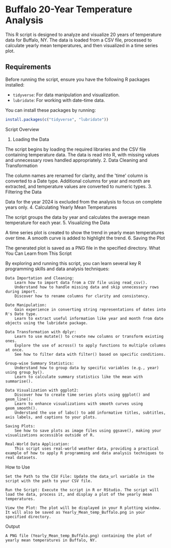 # Buffalo 20-Year Temperature Analysis

This R script is designed to analyze and visualize 20 years of temperature data for Buffalo, NY. The data is loaded from a CSV file, processed to calculate yearly mean temperatures, and then visualized in a time series plot.

## Requirements

Before running the script, ensure you have the following R packages installed:

- `tidyverse`: For data manipulation and visualization.
- `lubridate`: For working with date-time data.

You can install these packages by running:

```r
install.packages(c("tidyverse", "lubridate"))
```

Script Overview
1. Loading the Data

The script begins by loading the required libraries and the CSV file containing temperature data. The data is read into R, with missing values and unnecessary rows handled appropriately.
2. Data Cleaning and Transformation

The column names are renamed for clarity, and the 'time' column is converted to a Date type. Additional columns for year and month are extracted, and temperature values are converted to numeric types.
3. Filtering the Data

Data for the year 2024 is excluded from the analysis to focus on complete years only.
4. Calculating Yearly Mean Temperatures

The script groups the data by year and calculates the average mean temperature for each year.
5. Visualizing the Data

A time series plot is created to show the trend in yearly mean temperatures over time. A smooth curve is added to highlight the trend.
6. Saving the Plot

The generated plot is saved as a PNG file in the specified directory.
What You Can Learn from This Script

By exploring and running this script, you can learn several key R programming skills and data analysis techniques:

    Data Importation and Cleaning:
        Learn how to import data from a CSV file using read_csv().
        Understand how to handle missing data and skip unnecessary rows during import.
        Discover how to rename columns for clarity and consistency.

    Date Manipulation:
        Gain experience in converting string representations of dates into R's Date type.
        Learn to extract useful information like year and month from date objects using the lubridate package.

    Data Transformation with dplyr:
        Learn to use mutate() to create new columns or transform existing ones.
        Explore the use of across() to apply functions to multiple columns at once.
        See how to filter data with filter() based on specific conditions.

    Group-wise Summary Statistics:
        Understand how to group data by specific variables (e.g., year) using group_by().
        Learn to calculate summary statistics like the mean with summarise().

    Data Visualization with ggplot2:
        Discover how to create time series plots using ggplot() and geom_line().
        Learn to enhance visualizations with smooth curves using geom_smooth().
        Understand the use of labs() to add informative titles, subtitles, axis labels, and captions to your plots.

    Saving Plots:
        See how to save plots as image files using ggsave(), making your visualizations accessible outside of R.

    Real-World Data Application:
        This script uses real-world weather data, providing a practical example of how to apply R programming and data analysis techniques to real datasets.

How to Use

    Set the Path to the CSV File: Update the data_url variable in the script with the path to your CSV file.

    Run the Script: Execute the script in R or RStudio. The script will load the data, process it, and display a plot of the yearly mean temperatures.

    View the Plot: The plot will be displayed in your R plotting window. It will also be saved as Yearly_Mean_temp_Buffalo.png in your specified directory.

Output

    A PNG file (Yearly_Mean_temp_Buffalo.png) containing the plot of yearly mean temperatures in Buffalo, NY.